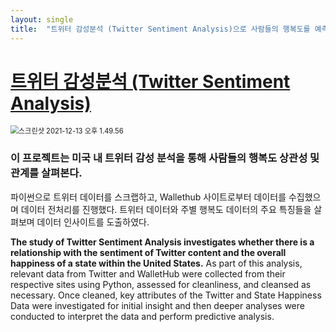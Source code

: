 ```yaml
---
layout: single
title:  "트위터 감성분석 (Twitter Sentiment Analysis)으로 사람들의 행복도를 예측할 수 있을까?"
---
```


# [트위터 감성분석 (Twitter Sentiment Analysis)](https://sooeun67.github.io/twitter_sentiment_happiness/)

<img src="../images/2019-03-09-twitter-sentiment-analysis/스크린샷 2021-12-13 오후 1.49.56.png" alt="스크린샷 2021-12-13 오후 1.49.56" style="zoom:80%;" />

### 이 프로젝트는 미국 내 트위터 감성 분석을 통해 사람들의 행복도 상관성 및 관계를 살펴본다. 

파이썬으로 트위터 데이터를 스크랩하고, Wallethub 사이트로부터 데이터를 수집했으며 데이터 전처리를 진행했다. 트위터 데이터와 주별 행복도 데이터의 주요 특징들을 살펴보며 데이터 인사이트를 도출하였다.


**The study of Twitter Sentiment Analysis investigates whether there is a relationship with the sentiment of Twitter content and the overall happiness of a state within the United States.** As part of this analysis, relevant data from Twitter and WalletHub were collected from their respective sites using Python, assessed for cleanliness, and cleansed as necessary. Once cleaned, key attributes of the Twitter and State Happiness Data were investigated for initial insight and then deeper analyses were conducted to interpret the data and perform predictive analysis.





